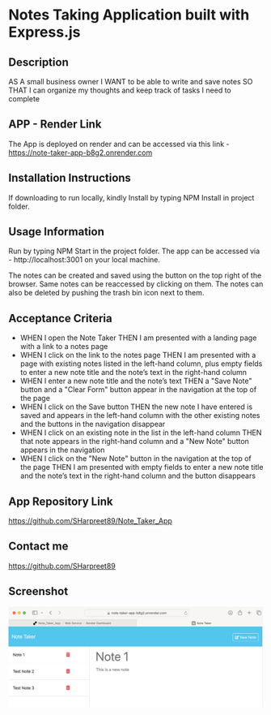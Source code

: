 # Notes Taking Application built with Express.js

## Description

AS A small business owner
I WANT to be able to write and save notes
SO THAT I can organize my thoughts and keep track of tasks I need to complete

## APP - Render Link

The App is deployed on render and can be accessed via this link - https://note-taker-app-b8g2.onrender.com 

## Installation Instructions

If downloading to run locally, kindly
Install by typing NPM Install in project folder.

## Usage Information

Run by typing NPM Start in the project folder. The app can be accessed via - http://localhost:3001 on your local machine. 

The notes can be created and saved using the button on the top right of the browser.
Same notes can be reaccessed by clicking on them. 
The notes can also be deleted by pushing the trash bin icon next to them.

## Acceptance Criteria

- WHEN I open the Note Taker
  THEN I am presented with a landing page with a link to a notes page
- WHEN I click on the link to the notes page
  THEN I am presented with a page with existing notes listed in the left-hand column, plus empty fields to enter a new note title and the note’s text in the right-hand column
- WHEN I enter a new note title and the note’s text
  THEN a "Save Note" button and a "Clear Form" button appear in the navigation at the top of the page
- WHEN I click on the Save button
  THEN the new note I have entered is saved and appears in the left-hand column with the other existing notes and the buttons in the navigation disappear
- WHEN I click on an existing note in the list in the left-hand column
  THEN that note appears in the right-hand column and a "New Note" button appears in the navigation
- WHEN I click on the "New Note" button in the navigation at the top of the page
  THEN I am presented with empty fields to enter a new note title and the note’s text in the right-hand column and the button disappears

## App Repository Link

https://github.com/SHarpreet89/Note_Taker_App

## Contact me

https://github.com/SHarpreet89

## Screenshot

![Alt text](./assets/images/App%20Image.png)

